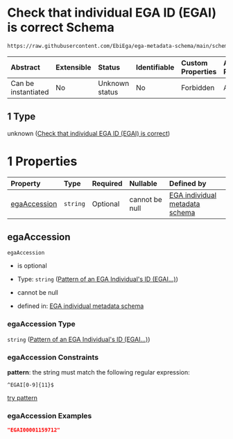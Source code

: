 # Check that individual EGA ID (EGAI) is correct Schema

```txt
https://raw.githubusercontent.com/EbiEga/ega-metadata-schema/main/schemas/EGA.individual.json#/properties/objectId/allOf/1
```



| Abstract            | Extensible | Status         | Identifiable | Custom Properties | Additional Properties | Access Restrictions | Defined In                                                                           |
| :------------------ | :--------- | :------------- | :----------- | :---------------- | :-------------------- | :------------------ | :----------------------------------------------------------------------------------- |
| Can be instantiated | No         | Unknown status | No           | Forbidden         | Allowed               | none                | [EGA.individual.json\*](../../../schemas/EGA.individual.json "open original schema") |

## 1 Type

unknown ([Check that individual EGA ID (EGAI) is correct](ega-6-properties-objects-ids-block-allof-check-that-individual-ega-id-egai-is-correct.md))

# 1 Properties

| Property                      | Type     | Required | Nullable       | Defined by                                                                                                                                                                                                                                 |
| :---------------------------- | :------- | :------- | :------------- | :----------------------------------------------------------------------------------------------------------------------------------------------------------------------------------------------------------------------------------------- |
| [egaAccession](#egaaccession) | `string` | Optional | cannot be null | [EGA individual metadata schema](ega-4-defs-pattern-of-an-ega-individuals-id-egai.md "https://raw.githubusercontent.com/EbiEga/ega-metadata-schema/main/schemas/EGA.individual.json#/properties/objectId/allOf/1/properties/egaAccession") |

## egaAccession



`egaAccession`

* is optional

* Type: `string` ([Pattern of an EGA Individual's ID (EGAI...)](ega-4-defs-pattern-of-an-ega-individuals-id-egai.md))

* cannot be null

* defined in: [EGA individual metadata schema](ega-4-defs-pattern-of-an-ega-individuals-id-egai.md "https://raw.githubusercontent.com/EbiEga/ega-metadata-schema/main/schemas/EGA.individual.json#/properties/objectId/allOf/1/properties/egaAccession")

### egaAccession Type

`string` ([Pattern of an EGA Individual's ID (EGAI...)](ega-4-defs-pattern-of-an-ega-individuals-id-egai.md))

### egaAccession Constraints

**pattern**: the string must match the following regular expression:&#x20;

```regexp
^EGAI[0-9]{11}$
```

[try pattern](https://regexr.com/?expression=%5EEGAI%5B0-9%5D%7B11%7D%24 "try regular expression with regexr.com")

### egaAccession Examples

```json
"EGAI00001159712"
```
